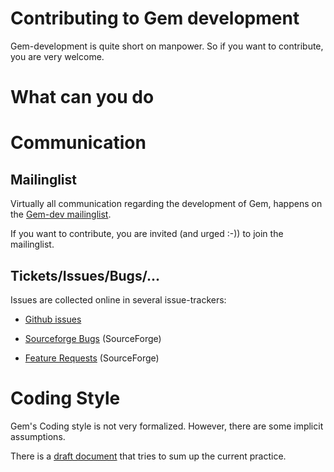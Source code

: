 Contributing to Gem development
====

Gem-development is quite short on manpower.
So if you want to contribute, you are very welcome.

# What can you do

# Communication

## Mailinglist

Virtually all communication regarding the development of Gem, happens on the
[Gem-dev mailinglist](http://lists.puredata.info/listinfo/gem-dev).

If you want to contribute, you are invited (and urged :-)) to join the mailinglist.

## Tickets/Issues/Bugs/...

Issues are collected online in several issue-trackers:

- [Github issues](https://github.com/umlaeute/Gem/issues)

- [Sourceforge Bugs](https://sourceforge.net/p/pd-gem/bugs) (SourceForge)

- [Feature Requests](https://sourceforge.net/p/pd-gem/feature-requests) (SourceForge)

# Coding Style

Gem's Coding style is not very formalized.
However, there are some implicit assumptions.

There is a [draft document](https://github.com/umlaeute/Gem/blob/master/doc/CodingStyle.txt)
that tries to sum up the current practice.
